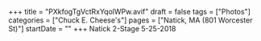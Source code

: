 +++
title = "PXkfogTgVctRxYqolWPw.avif"
draft = false
tags = ["Photos"]
categories = ["Chuck E. Cheese's"]
pages = ["Natick, MA (801 Worcester St)"]
startDate = ""
+++
Natick 2-Stage 5-25-2018
